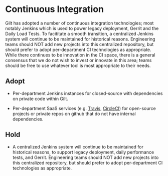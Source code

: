 # Continuous Integration

Gilt has adopted a number of continuous integration technologies; most notably Jenkins which is used to power legacy deployment, Gerrit and the Daily Load Tests. To facititate a smooth transition, a centralized Jenkins system will continue to be maintained for historical reasons. Engineering teams should NOT add new projects into this centralized repository, but should prefer to adopt per-department CI technologies as appropriate. While there continues to be innovation in the CI space, there is a general consensus that we do not wish to invest or innovate in this area; teams should be free to use whatever tool is most appropriate to their needs.

## Adopt
  - Per-department Jenkins instances for closed-source with dependencies on private code within Gilt.

  - Per-department SaaS services (e.g. [Travis](https://travis-ci.org), [CircleCI](https://circleci.com)) for open-source projects or private repos on github that do not have internal dependencies.

## Hold

  - A centralized Jenkins system will continue to be maintained for historical reasons, to support legacy deployment, daily performance tests, and Gerrit. Engineering teams should NOT add new projects into this centralized repository, but should prefer to adopt per-department CI technologies as appropriate.
